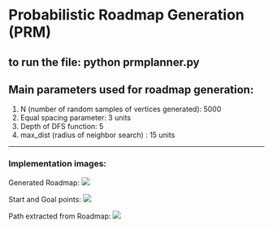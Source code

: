 # Probabilistic Roadmap Generation (PRM)

to run the file: python prmplanner.py
----------------------------------------------------------------------------------------------------------------------------------------
Main parameters used for roadmap generation:
------------------------------------------------------------------------------------------------------------------------------------------------------------------------------------------------------------------------------------------------------------------
1. N (number of random samples of vertices generated): 5000
2. Equal spacing parameter: 3 units
3. Depth of DFS function: 5
4. max_dist (radius of neighbor search) : 15 units
--------------------------------------------------------------------------------------------------------------------------------------------------------------------------------

### Implementation images:

Generated Roadmap: 
<img src = "https://github.com/shorane/Motion_Planning/blob/master/Sampling_based/Probabilistic_Roadmap_PRM/images/Generated_Roadmap.png"/>

Start and Goal points: 
<img src = "https://github.com/shorane/Motion_Planning/blob/master/Sampling_based/Probabilistic_Roadmap_PRM/images/Start_goal.png"/>

Path extracted from Roadmap:
<img src = "https://github.com/shorane/Motion_Planning/blob/master/Sampling_based/Probabilistic_Roadmap_PRM/images/Path.png"/>
